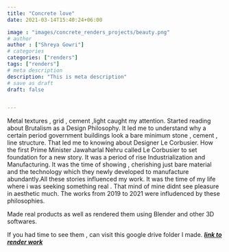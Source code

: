 ```yaml
---
title: "Concrete love"
date: 2021-03-14T15:40:24+06:00

image : "images/concrete_renders_projects/beauty.png"
# author
author : ["Shreya Gowri"]
# categories
categories: ["renders"]
tags: ["renders"]
# meta description
description: "This is meta description"
# save as draft
draft: false


---
```



Metal textures , grid , cement ,light caught my attention. Started reading about Brutalism as a Design Philosophy. It led me to understand why a certain period government buildings look a bare minimum stone , cement , line structure. That led me to knowing about Designer Le Corbusier. How the first Prime Minister Jawaharlal Nehru called Le Corbusier to set foundation for a new story. It was a period of rise Industrialization and Manufacturing. It was the time of showing , cherishing just bare material and the technology which they newly developed to manufacture abundantly.All these stories influenced my work. It was the time of my life where i was seeking something real . That mind of mine didnt see pleasure in aesthetic much. The works from 2019 to 2021 were infludenced by these philosophies.

Made real products as well as rendered them using Blender and other 3D softwares.

If you had time to see them , can visit this google drive folder I made. 
***[link to render work](https://drive.google.com/drive/folders/1ivW2pQulEQX4rDnPo4KE4JIf_NpglMB8?usp=sharing)***